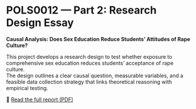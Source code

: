 # POLS0012 — Part 2: Research Design Essay  
**Causal Analysis: Does Sex Education Reduce Students’ Attitudes of Rape Culture?**

This project develops a research design to test whether exposure to comprehensive sex education reduces students’ acceptance of rape culture.  
The design outlines a clear causal question, measurable variables, and a feasible data collection strategy that links theoretical reasoning with empirical testing.  

📘 [Read the full report (PDF)](part2_report.pdf)

